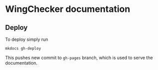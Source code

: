 # WingChecker documentation

## Deploy

To deploy simply run

```
mkdocs gh-deploy
```

This pushes new commit to `gh-pages` branch, which is used to serve the documentation.